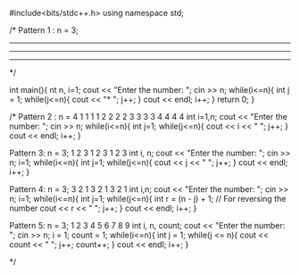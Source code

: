 #include<bits/stdc++.h>
using namespace std;

/*
Pattern 1 :
n = 3;
***
***
***
*/

int main(){
    nt n, i=1;
    cout << "Enter the number: ";
    cin >> n;
    while(i<=n){
        int j = 1;
        while(j<=n){
            cout << "* ";
            j++;
        }
       cout << endl;
       i++;
    }
    return 0;
}

/*
Pattern 2 :
n = 4
1 1 1 1
2 2 2 2 
3 3 3 3
4 4 4 4
int i=1,n;
    cout << "Enter the number: ";
    cin >> n;
    while(i<=n){
        int j=1;
        while(j<=n){
            cout << i << " ";
            j++;
        }
        cout << endl;
        i++;
    }


Pattern 3: 
n = 3;
1 2 3
1 2 3
1 2 3
int i, n;
    cout << "Enter the number: ";
    cin >> n;
    i=1;
    while(i<=n){
        int j=1;
        while(j<=n){
            cout << j << " ";
            j++;
        }
        cout << endl;
        i++;
    }   


Pattern 4: 
n = 3;
3 2 1
3 2 1
3 2 1
int i,n;
    cout << "Enter the number: ";
    cin >> n;
    i=1;
    while(i<=n){
        int j=1;
        while(j<=n){
            int r = (n - j) + 1;    // For reversing the number
            cout << r << " ";
            j++;
        }
        cout << endl;
        i++;
    }


Pattern 5:
n = 3;
1 2 3 
4 5 6 
7 8 9
int i, n, count;
    cout << "Enter the number: ";
    cin >> n;
    i = 1;
    count = 1;
    while(i<=n){
        int j = 1;
        while(j <= n){
            cout << count << " ";
            j++;
            count++;
        }
        cout << endl;
        i++;
    }

*/
